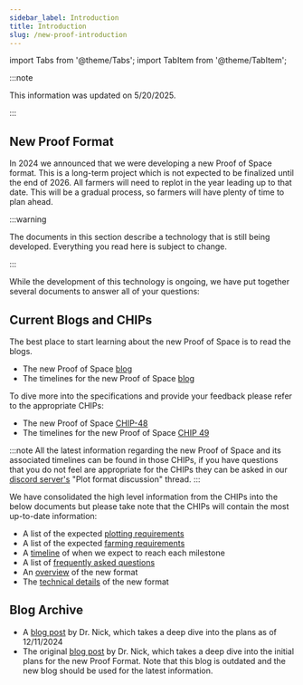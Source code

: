 ```yaml
---
sidebar_label: Introduction
title: Introduction
slug: /new-proof-introduction
---
```


import Tabs from '@theme/Tabs';
import TabItem from '@theme/TabItem';

:::note

This information was updated on 5/20/2025.

:::

## New Proof Format

In 2024 we announced that we were developing a new Proof of Space format. This is a long-term project which is not expected to be finalized until the end of 2026. All farmers will need to replot in the year leading up to that date. This will be a gradual process, so farmers will have plenty of time to plan ahead.

:::warning

The documents in this section describe a technology that is still being developed. Everything you read here is subject to change.

:::

While the development of this technology is ongoing, we have put together several documents to answer all of your questions:

## Current Blogs and CHIPs

The best place to start learning about the new Proof of Space is to read the blogs. 
- The new Proof of Space [blog](https://www.chia.net/2025/05/19/understanding-the-next-generation-proof-of-space/)
- The timelines for the new Proof of Space [blog](https://www.chia.net/2025/05/19/the-future-of-farming-is-green-and-secure/)

To dive more into the specifications and provide your feedback please refer to the appropriate CHIPs:
- The new Proof of Space [CHIP-48](https://github.com/Chia-Network/chips/pull/160)
- The timelines for the new Proof of Space [CHIP 49](https://github.com/Chia-Network/chips/pull/161)

:::note
All the latest information regarding the new Proof of Space and its associated timelines can be found in those CHIPs, if you have questions that you do not feel are appropriate for the CHIPs they can be asked in our [discord server's](https://discord.gg/chia) "Plot format discussion" thread.
:::

We have consolidated the high level information from the CHIPs into the below documents but please take note that the CHIPs will contain the most up-to-date information:
- A list of the expected [plotting requirements](/new-proof-plotting-requirements)
- A list of the expected [farming requirements](/new-proof-farming-requirements)
- A [timeline](/new-proof-timeline) of when we expect to reach each milestone
- A list of [frequently asked questions](/new-proof-faq)
- An [overview](/new-proof-technical-overview) of the new format
- The [technical details](/new-proof-details/) of the new format

## Blog Archive
- A [blog post](https://www.chia.net/2024/12/11/upcoming-changes-for-chias-new-proof-of-space-format) by Dr. Nick, which takes a deep dive into the plans as of 12/11/2024
- The original [blog post](https://www.chia.net/2024/08/08/approaching-the-next-generation-of-proof-of-space/) by Dr. Nick, which takes a deep dive into the initial plans for the new Proof Format. Note that this blog is outdated and the new blog should be used for the latest information.
